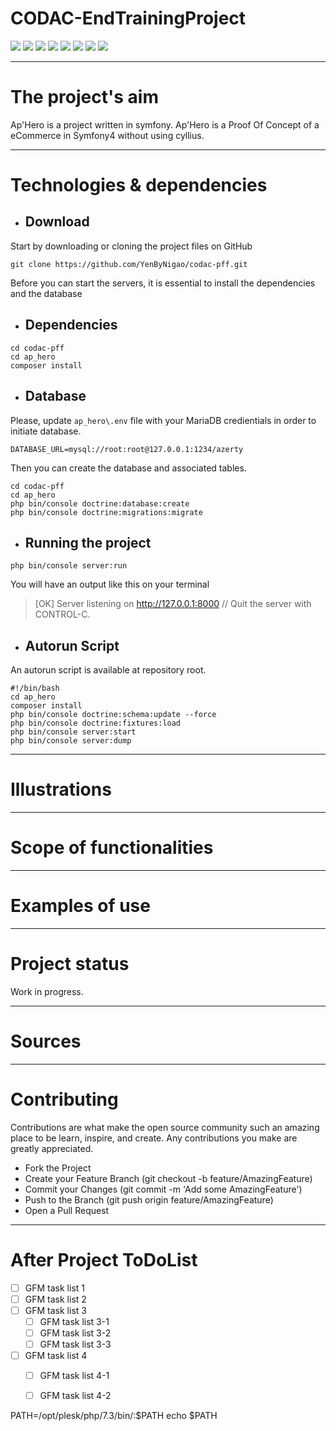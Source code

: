 # CODAC-EndTrainingProject
 <img src="https://img.shields.io/github/languages/count/YenByNigao/codac-pff" /> <img src="https://img.shields.io/github/languages/top/YenByNigao/codac-pff" /> <img src="https://img.shields.io/github/repo-size/YenByNigao/codac-pff" /> <img src="https://img.shields.io/github/v/tag/YenByNigao/codac-pff" /> <img src="https://img.shields.io/website?url=https%3A%2F%2Fwww.clikeat.re" /> <img src="https://img.shields.io/github/commit-activity/w/YenByNigao/codac-pff" />  <img src="https://img.shields.io/github/last-commit/YenByNigao/codac-pff" /> <img src="https://img.shields.io/github/contributors/YenByNigao/codac-pff" />

---

# The project's aim

Ap'Hero is a project written in symfony. Ap'Hero is a Proof Of Concept of a eCommerce in Symfony4 without using cyllius.

---

# Technologies & dependencies

- ## Download
Start by downloading or cloning the project files on GitHub
```shell
git clone https://github.com/YenByNigao/codac-pff.git
```
Before you can start the servers, it is essential to install the dependencies and the database
- ## Dependencies
```shell
cd codac-pff
cd ap_hero
composer install
```
- ## Database
Please, update `ap_hero\.env` file with your MariaDB credientials in order to initiate database.
```
DATABASE_URL=mysql://root:root@127.0.0.1:1234/azerty
```
Then you can create the database and associated tables.
```shell
cd codac-pff
cd ap_hero
php bin/console doctrine:database:create
php bin/console doctrine:migrations:migrate
```
- ## Running the project
```shell
php bin/console server:run
```
You will have an output like this on your terminal
> [OK] Server listening on http://127.0.0.1:8000
> // Quit the server with CONTROL-C.
- ## Autorun Script
An autorun script is available at repository root.
```shell
#!/bin/bash
cd ap_hero
composer install
php bin/console doctrine:schema:update --force
php bin/console doctrine:fixtures:load
php bin/console server:start
php bin/console server:dump
```
---

# Illustrations
---

# Scope of functionalities
---

# Examples of use
---

# Project status
Work in progress.

---

# Sources
---

# Contributing
Contributions are what make the open source community such an amazing place to be learn, inspire, and create. Any contributions you make are greatly appreciated.

- Fork the Project
- Create your Feature Branch (git checkout -b feature/AmazingFeature)
- Commit your Changes (git commit -m 'Add some AmazingFeature')
- Push to the Branch (git push origin feature/AmazingFeature)
- Open a Pull Request

---

# After Project ToDoList

- [ ] GFM task list 1
- [ ] GFM task list 2
- [ ] GFM task list 3
    - [ ] GFM task list 3-1
    - [ ] GFM task list 3-2
    - [ ] GFM task list 3-3
- [ ] GFM task list 4
    - [ ] GFM task list 4-1
    - [ ] GFM task list 4-2


PATH=/opt/plesk/php/7.3/bin/:$PATH
echo $PATH
